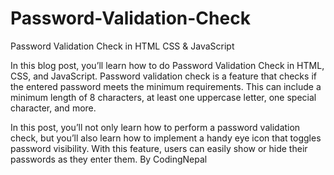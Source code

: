 # Password-Validation-Check
 Password Validation Check in HTML CSS & JavaScript

In this blog post, you’ll learn how to do Password Validation Check in HTML, CSS, and JavaScript. Password validation check is a feature that checks if the entered password meets the minimum requirements. This can include a minimum length of 8 characters, at least one uppercase letter, one special character, and more.

In this post, you’ll not only learn how to perform a password validation check, but you’ll also learn how to implement a handy eye icon that toggles password visibility. With this feature, users can easily show or hide their passwords as they enter them.
By CodingNepal